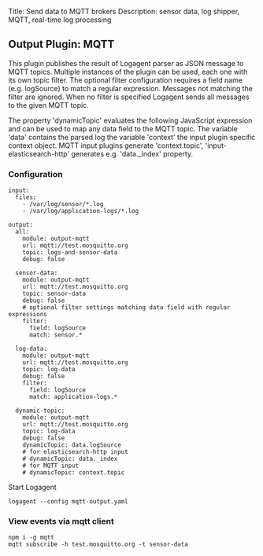 Title: Send data to MQTT brokers 
Description: sensor data, log shipper, MQTT, real-time log processing

## Output Plugin: MQTT

This plugin publishes the result of Logagent parser as JSON message to MQTT topics.
Multiple instances of the plugin can be used, each one with its own topic filter. 
The optional filter configuration requires a field name (e.g. logSource) to match a regular expression. Messages not matching the filter are ignored. When no filter is specified Logagent sends all messages to the given MQTT topic.  

The property 'dynamicTopic' evaluates the following JavaScript expression and can be used to map any data field to the MQTT topic. 
The variable 'data' contains the parsed log the variable 'context' the input plugin specific context object. MQTT input plugins generate 'context.topic', 
'input-elasticsearch-http' generates e.g. 'data._index' property. 

### Configuration

```
input:
  files: 
    - /var/log/sensor/*.log
    - /var/log/application-logs/*.log

output: 
  all:
    module: output-mqtt
    url: mqtt://test.mosquitto.org
    topic: logs-and-sensor-data
    debug: false

  sensor-data:
    module: output-mqtt
    url: mqtt://test.mosquitto.org
    topic: sensor-data
    debug: false
    # optional filter settings matching data field with regular expressions
    filter: 
      field: logSource
      match: sensor.*

  log-data:
    module: output-mqtt
    url: mqtt://test.mosquitto.org
    topic: log-data
    debug: false
    filter: 
      field: logSource
      match: application-logs.*

  dynamic-topic:
    module: output-mqtt
    url: mqtt://test.mosquitto.org
    topic: log-data
    debug: false
    dynamicTopic: data.logSource
    # for elasticsearch-http input
    # dynamicTopic: data._index 
    # for MQTT input
    # dynamicTopic: context.topic

```

Start Logagent

```
logagent --config mqtt-output.yaml
```

### View events via mqtt client

```
npm i -g mqtt
mqtt subscribe -h test.mosquitto.org -t sensor-data
```
